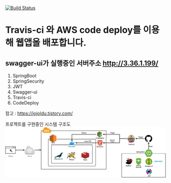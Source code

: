 [![Build Status](https://travis-ci.com/quirinal36/SpringBootDBConnected.svg?branch=master)](https://travis-ci.com/quirinal36/SpringBootDBConnected)
# Travis-ci 와 AWS code deploy를 이용해 웹앱을 배포합니다.
## swagger-ui가 실행중인 서버주소 http://3.36.1.199/

1. SpringBoot
2. SpringSecurity
3. JWT
4. Swagger-ui
5. Travis-ci 
6. CodeDeploy

참고 : https://jojoldu.tistory.com/

프로젝트를 구현중인 시스템 구조도
![structure](./structure.jpg)
